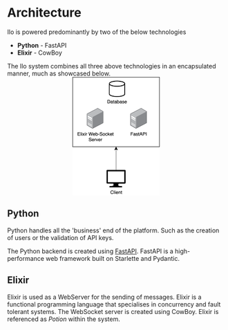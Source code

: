 # Architecture

Ilo is powered predominantly by two of the below technologies

* **Python** - FastAPI
* **Elixir** - CowBoy

The Ilo system combines all three above technologies in an encapsulated manner, much as showcased below.
<img src="/img/system_arc.png" style="width:40%;display:block;margin-left: auto;margin-right:auto;">


## Python
Python handles all the 'business' end of the platform. Such as the creation of users or the validation of API keys.

The Python backend is created using <a href="https://fastapi.tiangolo.com/">FastAPI</a>. FastAPI is a high-performance web framework built on Starlette and Pydantic.


## Elixir
Elixir is used as a WebServer for the sending of messages. Elixir is a functional programming language that specialises in concurrency and fault tolerant systems. The WebSocket server is created using CowBoy. Elixir is referenced as *Potion* within the system.


